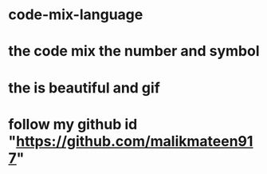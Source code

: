 # code-mix-language
# the code mix the number and symbol
# the is beautiful and gif
# follow my github id "https://github.com/malikmateen917"
